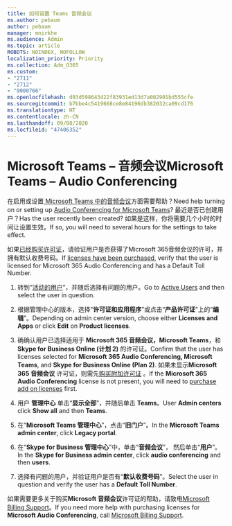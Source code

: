 ```yaml
---
title: 如何设置 Teams 音频会议
ms.author: pebaum
author: pebaum
manager: mnirkhe
ms.audience: Admin
ms.topic: article
ROBOTS: NOINDEX, NOFOLLOW
localization_priority: Priority
ms.collection: Adm_O365
ms.custom:
- "2711"
- "2712"
- "9000766"
ms.openlocfilehash: d93d598643422f83931ed13d7a002901bd555cfe
ms.sourcegitcommit: b7bbe4c5419668ce8e84196db382032ca09cd176
ms.translationtype: HT
ms.contentlocale: zh-CN
ms.lasthandoff: 09/08/2020
ms.locfileid: "47406352"
---
```

# <a name="microsoft-teams--audio-conferencing"></a><span data-ttu-id="bfa45-102">Microsoft Teams – 音频会议</span><span class="sxs-lookup"><span data-stu-id="bfa45-102">Microsoft Teams – Audio Conferencing</span></span>

<span data-ttu-id="bfa45-103">在启用或设置[ Microsoft Teams 中的音频会议](https://docs.microsoft.com/microsoftteams/set-up-audio-conferencing-in-teams)方面需要帮助？</span><span class="sxs-lookup"><span data-stu-id="bfa45-103">Need help turning on or setting up [Audio Conferencing for Microsoft Teams](https://docs.microsoft.com/microsoftteams/set-up-audio-conferencing-in-teams)?</span></span>  <span data-ttu-id="bfa45-104">最近是否已创建用户？</span><span class="sxs-lookup"><span data-stu-id="bfa45-104">Has the user recently been created?</span></span> <span data-ttu-id="bfa45-105">如果是这样，你将需要几个小时的时间让设置生效。</span><span class="sxs-lookup"><span data-stu-id="bfa45-105">If so, you will need to several hours for the settings to take effect.</span></span>

<span data-ttu-id="bfa45-106">如果[已经购买许可证](https://docs.microsoft.com/microsoftteams/set-up-audio-conferencing-in-teams#step-2-get-and-assign-licenses)，请验证用户是否获得了Microsoft 365音频会议的许可，并拥有默认收费号码。</span><span class="sxs-lookup"><span data-stu-id="bfa45-106">If [licenses have been purchased](https://docs.microsoft.com/microsoftteams/set-up-audio-conferencing-in-teams#step-2-get-and-assign-licenses), verify that the user is licensed for Microsoft 365 Audio Conferencing and has a Default Toll Number.</span></span>

1. <span data-ttu-id="bfa45-107">转到“[活动的用户](https://admin.microsoft.com/Adminportal/Home?source=applauncher#/users)”，并随后选择有问题的用户。</span><span class="sxs-lookup"><span data-stu-id="bfa45-107">Go to [Active Users](https://admin.microsoft.com/Adminportal/Home?source=applauncher#/users) and then select the user in question.</span></span>

2. <span data-ttu-id="bfa45-108">根据管理中心的版本，选择“**许可证和应用程序**”或点击“**产品许可证**”上的“**编辑**”。</span><span class="sxs-lookup"><span data-stu-id="bfa45-108">Depending on admin center version, choose either **Licenses and Apps** or click **Edit** on **Product licenses**.</span></span>

3. <span data-ttu-id="bfa45-109">确确认用户已选择适用于 **Microsoft 365 音频会议，Microsoft Teams**，和**Skype for Business Online (计划 2)** 的许可证。</span><span class="sxs-lookup"><span data-stu-id="bfa45-109">Confirm that the user has licenses selected for **Microsoft 365 Audio Conferencing, Microsoft Teams**, and **Skype for Business Online (Plan 2)**.</span></span> <span data-ttu-id="bfa45-110">如果未显示**Microsoft 365 音频会议** 许可证，则需先[购买附加许可证](https://docs.microsoft.com/microsoftteams/teams-add-on-licensing/microsoft-teams-add-on-licensing?tabs=small-business) 。</span><span class="sxs-lookup"><span data-stu-id="bfa45-110">If the **Microsoft 365 Audio Conferencing** license is not present, you will need to [purchase add on licenses](https://docs.microsoft.com/microsoftteams/teams-add-on-licensing/microsoft-teams-add-on-licensing?tabs=small-business) first.</span></span>

4. <span data-ttu-id="bfa45-111">用户 **管理中心** 单击“**显示全部**”，并随后单击 **Teams**。</span><span class="sxs-lookup"><span data-stu-id="bfa45-111">User **Admin centers** click **Show all** and then **Teams**.</span></span>

5. <span data-ttu-id="bfa45-112">在“**Microsoft Teams 管理中心**”，点击“**旧门户**”。</span><span class="sxs-lookup"><span data-stu-id="bfa45-112">In the **Microsoft Teams admin center**, click **Legacy portal**.</span></span>

6. <span data-ttu-id="bfa45-113">在“**Skype for Business 管理中心**”中，单击“**音频会议**”， 然后单击“**用户**”。</span><span class="sxs-lookup"><span data-stu-id="bfa45-113">In the **Skype for Business admin center**, click **audio conferencing** and then **users**.</span></span>

7. <span data-ttu-id="bfa45-114">选择有问题的用户，并验证用户是否有“**默认收费号码**”。</span><span class="sxs-lookup"><span data-stu-id="bfa45-114">Select the user in question and verify the user has a **Default Toll Number**.</span></span>

<span data-ttu-id="bfa45-115">如果需要更多关于购买**Microsoft 音频会议**许可证的帮助，请致电[Microsoft Billing Support](https://docs.microsoft.com/microsoft-365/admin/contact-support-for-business-products?view=o365-worldwide#phone-support)。</span><span class="sxs-lookup"><span data-stu-id="bfa45-115">If you need more help with purchasing licenses for **Microsoft Audio Conferencing**, call [Microsoft Billing Support](https://docs.microsoft.com/microsoft-365/admin/contact-support-for-business-products?view=o365-worldwide#phone-support).</span></span>
